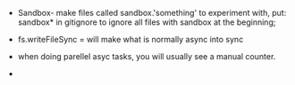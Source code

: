 - Sandbox-  make files called sandbox.'something' to experiment with, put: sandbox* in gitignore to ignore all files with sandbox at the beginning;

- fs.writeFileSync = will make what is normally async into sync
- when doing parellel asyc tasks, you will usually see a manual counter. 
- 